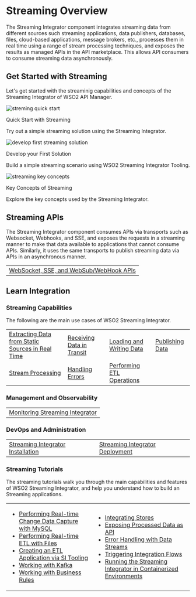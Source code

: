 <link href="https://fonts.googleapis.com/icon?family=Material+Icons" rel="stylesheet">

# Streaming Overview

The Streaming Integrator component integrates streaming data from different sources such streaming applications, data publishers, databases, files, cloud-based applications, message brokers, etc., processes them in real time using a range of stream processing techniques, and exposes the results as managed APIs in the API marketplace. This allows API consumers to consume streaming data asynchronously.

## Get Started with Streaming

Let's get started with the streaminig capabilities and concepts of the Streaming Integrator of WSO2 API Manager.

<div>
    <div class="content">
        <!-- card -->
        <div class="card img" onclick="location.href='{{base_path}}/get-started/quick-start-guide/streaming-qsg';">
            <div class="line"></div>
            <div class="card-icon">
                <img src='{{base_path}}/assets/img/integrate/quick-start.png' alt="streming quick start" />
            </div>
            <div class="card-content" >
                <p class="title">Quick Start with Streaming</p>
                <p class="hint">Try out a simple streaming solution using the Streaming Integrator.</p>
            </div>
        </div>
        <!-- end card -->
        <!-- card -->
        <div class="card img" onclick="location.href='{{base_path}}/streaming/getting-started/getting-started-guide-overview';">
            <div class="line"></div>
            <div class="card-icon">
                <img src='{{base_path}}/assets/img/integrate/first-service.png' alt="develop first streaming solution" />
            </div>
            <div class="card-content">
                <p class="title">Develop your First Solution</p>
                <p class="hint">Build a simple streaming scenario using WSO2 Streaming Integrator Tooling.</p>
            </div>
        </div>
        <!-- end card -->
        <!-- card -->
        <div class="card img" onclick="location.href='{{base_path}}/streaming/streaming-key-concepts';">
            <div class="line"></div>
            <div class="card-icon">
                <img src='{{base_path}}/assets/img/integrate/key-concepts.png' alt="streaming key concepts" />
            </div>
            <div class="card-content">
                <p class="title">Key Concepts of Streaming</p>
                <p class="hint">Explore the key concepts used by the Streaming Integrator.</p>
            </div>
        </div>
        <!-- end card -->
    </div>
</div>

## Streaming APIs

The Streaming Integrator component consumes APIs via transports such as Websocket, Webhooks, and SSE, and exposes the requests in a streaming manner to make that data available to applications that cannot consume APIs. Similarly, it uses the same transports to publish streaming data via APIs in an asynchronous manner.

<table>
    <tr>
        <td>
            <a href="{{base_path}}/use-cases/streaming-usecase/create-streaming-api/streaming-api-overview">WebSocket, SSE, and WebSub/WebHook APIs</a>
        </td>
    </tr>
</table>

## Learn Integration

### Streaming Capabilities

The following are the main use cases of WSO2 Streaming Integrator.

<table>
    <tr>
        <td>
            <a href="{{base_path}}/use-cases/streaming-usecase/extracting-data-from-static-sources-in-real-time">Extracting Data from Static Sources in Real Time</a>
        </td>
        <td>
            <a href="{{base_path}}/use-cases/streaming-usecase/receiving-data-in-transit">Receiving Data in Transit</a>
        </td>
        <td>
            <a href="{{base_path}}/use-cases/streaming-usecase/loading-and-writing-date">Loading and Writing Data</a>
        </td>
        <td>
            <a href="{{base_path}}/use-cases/streaming-usecase/publishing-data-to-event-stream-consumers">Publishing Data</a>
        </td>
    </tr>
    <tr>
        <td>
            <a href="{{base_path}}/use-cases/streaming-usecase/processing-data">Stream Processing</a>
        </td>
        <td>
            <a href="{{base_path}}/use-cases/streaming-usecase/handling-errors">Handling Errors</a>
        </td>
        <td>
            <a href="{{base_path}}/use-cases/streaming-usecase/performing-etl-tasks">Performing ETL Operations</a>
        </td>
    </tr>
</table>

### Management and Observability

<table>
    <tr>
        <td>
            <a href="{{base_path}}/observe/streaming-integrator/setting-up-si-statistics-dashboards">Monitoring Streaming Integrator</a>
        </td>
    </tr>
</table>

### DevOps and Administration

<table>
    <tr>
        <td>
            <a href="{{base_path}}/install-and-setup/install/installing-the-product/installing-si">Streaming Integrator Installation</a>
        </td>
        <td>
            <a href="{{base_path}}/install-and-setup/setup/si-deployment/deployment-guide">Streaming Integrator Deployment</a>
        </td>
    </tr>
</table>

### Streaming Tutorials

The streaming tutorials walk you through the main capabilities and features of WSO2 Streaming Integrator, and help you understand how to build an Streaming applications.

<table>
    <tr>
        <td>
            <ul>
                <li><a href="{{base_path}}/use-cases/streaming-tutorials/performing-real-time-etl-with-mysql">Performing Real-time Change Data Capture with MySQL</a></li>
                <li><a href="{{base_path}}/use-cases/streaming-tutorials/performing-real-time-etl-with-files">Performing Real-time ETL with Files</a></li>
                <li><a href="{{base_path}}/use-cases/streaming-tutorials/creating-etl-application-via-tooling">Creating an ETL Application via SI Tooling</a></li>
                <li><a href="{{base_path}}/use-cases/streaming-tutorials/working-with-kafka">Working with Kafka</a></li>
                <li><a href="{{base_path}}/use-cases/streaming-tutorials/creating-business-rules-templates">Working with Business Rules</a></li>
            </ul>
        </td>
        <td>
            <ul>
                <li><a href="{{base_path}}/use-cases/streaming-tutorials/integrating-stores">Integrating Stores</a></li>
                <li><a href="{{base_path}}/use-cases/streaming-tutorials/exposing-processed-data-as-api">Exposing Processed Data as API</a></li>
                <li><a href="{{base_path}}/use-cases/streaming-tutorials/handling-requests-with-errors">Error Handling with Data Streams</a></li>
                <li><a href="{{base_path}}/use-cases/streaming-tutorials/triggering-integrations-via-micro-integrator">Triggering Integration Flows</a></li>
                <li><a href="{{base_path}}/use-cases/streaming-tutorials/running-si-with-docker-and-kubernetes">Running the Streaming Integrator in Containerized Environments</a></li>
            </ul>
        </td>
    </tr>
</table>

